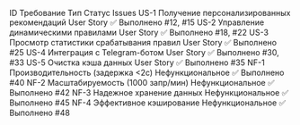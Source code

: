 
ID	    Требование	                                Тип	                Cтатус	        Issues
US-1	Получение персонализированных рекомендаций	User Story	        ✅ Выполнено	#12, #15
US-2	Управление динамическими правилами	        User Story	        ✅ Выполнено	#18, #22
US-3	Просмотр статистики срабатывания правил	    User Story	        ✅ Выполнено	#25
US-4	Интеграция с Telegram-ботом	                User Story	        ✅ Выполнено	#30, #33
US-5	Очистка кэша данных	                        User Story	        ✅ Выполнено	#35
NF-1	Производительность (задержка <2с)	        Нефункциональное	✅ Выполнено	#40
NF-2	Масштабируемость (1000 запр/мин)	        Нефункциональное	✅ Выполнено	#42
NF-3	Надежное хранение данных	                Нефункциональное	✅ Выполнено	#45
NF-4	Эффективное кэширование	                    Нефункциональное	✅ Выполнено	#48